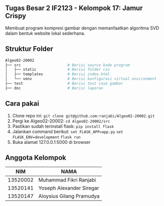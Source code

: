 ## Tugas Besar 2 IF2123 - Kelompok 17: Jamur Crispy
Membuat program kompresi gambar dengan memanfaatkan algoritma SVD dalam bentuk website lokal sederhana. 

## Struktur Folder
```sh
Algeo02-20002
├── src                     # Berisi source kode program
│   ├── static              # Berisi folder css
│   ├── templates           # Berisi index.html
│   └── venv                # Berisi konfigurasi virtual environment
├── test                    # Berisi test case gambar
├── doc                     # Berisi laporan
```

## Cara pakai
1. Clone repo ini: `git clone git@github.com:ranjabi/Algeo02-20002.git`
2. Pergi ke Algeo02-20002: `cd Algeo02-20002/src`
3. Pastikan sudah terinstall flask: `pip install flask`
4. Jalankan command berikut:
`set FLASK_APP=app.py`
`set FLASK_ENV=development`
`flask run`
5. Buka alamat 127.0.0.1:5000 di browser

## Anggota Kelompok
| NIM      | NAMA                     |
|----------|--------------------------|
| 13520002 | Muhammad Fikri Ranjabi   |
| 13520141 | Yoseph Alexander Siregar |
| 13520147 | Aloysius Gilang Pramudya |